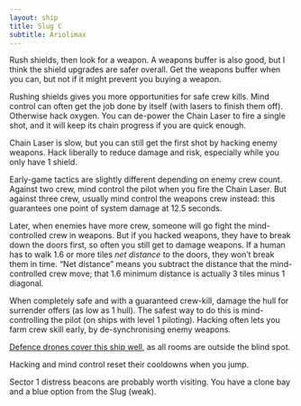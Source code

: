 ```yaml
---
layout: ship
title: Slug C
subtitle: Ariolimax
---
```


Rush shields, then look for a weapon. A weapons buffer is also good, but I think the shield upgrades are safer overall. Get the weapons buffer when you can, but not if it might prevent you buying a weapon.

Rushing shields gives you more opportunities for safe crew kills. Mind control can often get the job done by itself (with lasers to finish them off). Otherwise hack oxygen. You can de-power the Chain Laser to fire a single shot, and it will keep its chain progress if you are quick enough.

Chain Laser is slow, but you can still get the first shot by hacking enemy weapons. Hack liberally to reduce damage and risk, especially while you only have 1 shield.

Early-game tactics are slightly different depending on enemy crew count. Against two crew, mind control the pilot when you fire the Chain Laser. But against three crew, usually mind control the weapons crew instead: this guarantees one point of system damage at 12.5 seconds.

Later, when enemies have more crew, someone will go fight the mind-controlled crew in weapons. But if you hacked weapons, they have to break down the doors first, so often you still get to damage weapons. If a human has to walk 1.6 or more tiles *net distance* to the doors, they won’t break them in time. “Net distance” means you subtract the distance that the mind-controlled crew move; that 1.6 minimum distance is actually 3 tiles minus 1 diagonal.

When completely safe and with a guaranteed crew-kill, damage the hull for surrender offers (as low as 1 hull). The safest way to do this is mind-controlling the pilot (on ships with level 1 piloting). Hacking often lets you farm crew skill early, by de-synchronising enemy weapons.

[Defence drones cover this ship well](https://i.imgur.com/bhrfCeE.jpg), as all rooms are outside the blind spot.

Hacking and mind control reset their cooldowns when you jump.

Sector 1 distress beacons are probably worth visiting. You have a clone bay and a blue option from the Slug (weak).